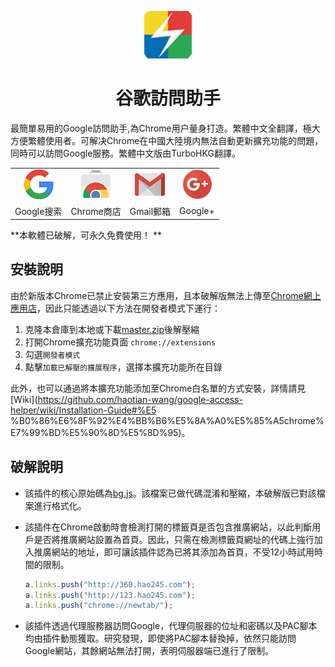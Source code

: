 <p align="center"><img width="15%" src="icons/icon-128.png" /></p>
<h1 align="center">谷歌訪問助手</h1>

最簡單易用的Google訪問助手,為Chrome用户量身打造。繁體中文全翻譯，極大方便繁體使用者。可解决Chrome在中國大陸境内無法自動更新擴充功能的問題，同時可以訪問Google服務。繁體中文版由TurboHKG翻譯。

<table align="center">
  <tr>
    <td align="center"><img src="img/google.png" /></td>
    <td align="center"><img src="img/chrome.png" /></td>
    <td align="center"><img src="img/gmail.png" /></td>
    <td align="center"><img src="img/googleplus.png" /></td>
  </tr>
  <tr>
    <td align="center">Google搜索</td>
    <td align="center">Chrome商店</td>
    <td align="center">Gmail郵箱</td>
    <td align="center">Google+</td>
  </tr>
</table>

**本軟體已破解，可永久免費使用！ **

## 安裝說明

由於新版本Chrome已禁止安裝第三方應用，且本破解版無法上傳至[Chrome網上應用店](https://chrome.google.com/webstore)，因此只能透過以下方法在開發者模式下運行：

1. 克隆本倉庫到本地或下載[master.zip](繁體中文版：https://github.com/TurboHK/google-access-helper/archive/master.zip，簡體中文版：https://github.com/haotian-wang/google-access-helper/archive/master.zip)後解壓縮
2. 打開Chrome擴充功能頁面 `chrome://extensions`
3. 勾選`開發者模式`
4. 點擊`加載已解壓的擴展程序`，選擇本擴充功能所在目錄

此外，也可以通過將本擴充功能添加至Chrome白名單的方式安裝，詳情請見[Wiki](https://github.com/haotian-wang/google-access-helper/wiki/Installation-Guide#%E5 %B0%86%E6%8F%92%E4%BB%B6%E5%8A%A0%E5%85%A5chrome%E7%99%BD%E5%90%8D%E5%8D%95)。

## 破解說明

- 該插件的核心原始碼為[bg.js](bg.js)。該檔案已做代碼混淆和壓縮，本破解版已對該檔案進行格式化。

- 該插件在Chrome啟動時會檢測打開的標籤頁是否包含推廣網站，以此判斷用戶是否將推廣網站設置為首頁。因此，只需在檢測標籤頁網址的代碼上強行加入推廣網站的地址，即可讓該插件認為已將其添加為首頁，不受12小時試用時間的限制。

  ```javascript
  a.links.push("http://360.hao245.com");
  a.links.push("http://123.hao245.com");
  a.links.push("chrome://newtab/");
  ```

- 該插件透過代理服務器訪問Google，代理伺服器的位址和密碼以及PAC腳本均由插件動態獲取。研究發現，即使將PAC腳本替換掉，依然只能訪問Google網站，其餘網站無法打開，表明伺服器端已進行了限制。
